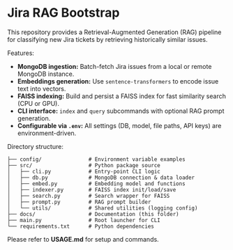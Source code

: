 # Jira RAG Bootstrap

This repository provides a Retrieval-Augmented Generation (RAG) pipeline for classifying new Jira tickets by retrieving historically similar issues.

Features:
- **MongoDB ingestion:** Batch-fetch Jira issues from a local or remote MongoDB instance.
- **Embeddings generation:** Use `sentence-transformers` to encode issue text into vectors.
- **FAISS indexing:** Build and persist a FAISS index for fast similarity search (CPU or GPU).
- **CLI interface:** `index` and `query` subcommands with optional RAG prompt generation.
- **Configurable via `.env`:** All settings (DB, model, file paths, API keys) are environment-driven.

Directory structure:
```
├── config/               # Environment variable examples
├── src/                  # Python package source
│   ├── cli.py            # Entry-point CLI logic
│   ├── db.py             # MongoDB connection & data loader
│   ├── embed.py          # Embedding model and functions
│   ├── indexer.py        # FAISS index init/load/save
│   ├── search.py         # Search wrapper for FAISS
│   ├── prompt.py         # RAG prompt builder
│   └── utils/            # Shared utilities (logging config)
├── docs/                 # Documentation (this folder)
├── main.py               # Root launcher for CLI
└── requirements.txt      # Python dependencies
```

Please refer to **USAGE.md** for setup and commands.
